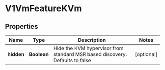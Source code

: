 # V1VmFeatureKVm

## Properties
Name | Type | Description | Notes
------------ | ------------- | ------------- | -------------
**hidden** | **Boolean** | Hide the KVM hypervisor from standard MSR based discovery. Defaults to false |  [optional]
